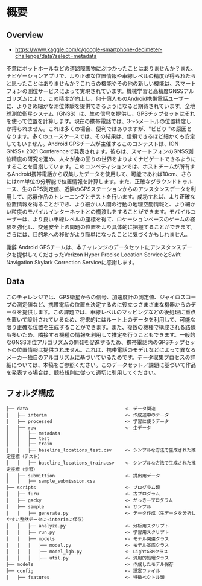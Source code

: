
# 概要
## Overview

- https://www.kaggle.com/c/google-smartphone-decimeter-challenge/data?select=metadata

不意にポットホールなどの道路障害物にぶつかったことはありませんか？また、ナビゲーションアプリで、より正確な位置情報や車線レベルの精度が得られたらと思ったことはありませんか？これらの機能やその他の新しい機能は、スマートフォンの測位サービスによって実現されています。機械学習と高精度GNSSアルゴリズムにより、この精度が向上し、何十億人ものAndroid携帯電話ユーザーに、よりきめ細かな測位体験を提供できるようになると期待されています。全地球測位衛星システム（GNSS）は、生の信号を提供し、GPSチップセットはそれを使って位置を計算します。現在の携帯電話では、3〜5メートルの位置精度しか得られません。これは多くの場合、便利ではありますが、"ビビり "の原因となります。多くのユースケースでは、その結果は、信頼できるほど細かくも安定してもいません。Android GPSチームが主催するこのコンテストは、ION GNSS+ 2021 Conferenceで発表されます。彼らは、スマートフォンのGNSS測位精度の研究を進め、人々が身の回りの世界をよりよくナビゲートできるようにすることを目指しています。このコンペティションでは、ホストチームが所有するAndroid携帯電話から収集したデータを使用して、可能であれば10cm、さらにはcm単位の分解能で位置情報を計算します。また、正確なグラウンドトゥルース、生のGPS測定値、近隣のGPSステーションからのアシスタンスデータを利用して、応募作品のトレーニングとテストを行います。成功すれば、より正確な位置情報を得ることができ、より細かい人間の行動の地理空間情報と、より細かい粒度のモバイルインターネットとの橋渡しをすることができます。モバイルユーザーは、より良い車線レベルの座標を得て、ロケーションベースのゲームの経験を強化し、交通安全上の問題の位置をより具体的に把握することができます。さらには、目的地への移動がより簡単になったことに気づくかもしれません。

謝辞 
Android GPSチームは、本チャレンジのデータセットにアシスタンスデータを提供してくださったVerizon Hyper Precise Location ServiceとSwift Navigation Skylark Correction Serviceに感謝します。

## Data

このチャレンジでは、GPS衛星からの信号、加速度計の測定値、ジャイロスコープの測定値など、携帯電話の位置を決定するのに役立つさまざまな機器からのデータを提供します。この課題では、車線レベルのマッピングなどの後処理に重点を置いて設計されているため、将来的にはルート上のデータを利用して、可能な限り正確な位置を生成することができます。また、複数の機種で構成される路線も多いため、隣接する機種の情報を利用して推定を行うこともできます。一般的なGNSS測位アルゴリズムの開発を促進するため、携帯電話内のGPSチップセットの位置情報は提供されません。これは、携帯電話のモデルなどによって異なるメーカー独自のアルゴリズムに基づいているためです。データ収集プロセスの詳細については、本稿をご参照ください。このデータセット／課題に基づいて作品を発表する場合は、競技規則に従って適切に引用してください。

## フォルダ構成

```
├── data                                    <- データ関連
│   ├── interim                             <- 作成途中のデータ
│   ├── processed                           <- 学習に使うデータ
│   ├── raw                                 <- 生データ
│   │   ├── metadata
│   │   ├── test
│   │   ├── train
│   │   ├── baseline_locations_test.csv     <- シンプルな方法で生成された推定座標（テスト）
│   │   ├── baseline_locations_train.csv    <- シンプルな方法で生成された推定座標（学習）
│   ├── submittion                          <- 提出用データ
│   │   ├── sample_submission.csv
├── scripts                                 <- プログラム類
│   ├── furu                                <- 古プログラム
│   ├── gacky                               <- がっきープログラム
│   ├── sample                              <- サンプル
│   │   ├── generate.py                     <- データ作成（生データを分析しやすい整然データに→interimに保存）
│   │   ├── analyze.py                      <- 分析用スクリプト
│   │   ├── run.py                          <- 学習用スクリプト
│   │   ├── models                          <- モデル関連クラス
│   │   │   ├── model.py                    <- モデル基底クラス
│   │   │   ├── model_lgb.py                <- LightGBMクラス
│   │   │   ├── util.py                     <- 汎用的処理クラス
├── models                                  <- 作成したモデル保存
├── config                                  <- 設定ファイル
│   ├── features                            <- 特徴ベクトル類

```